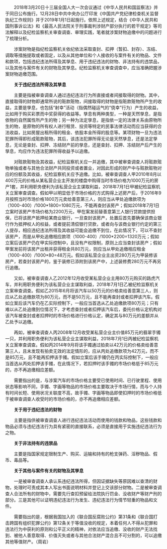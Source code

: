 　　2018年3月20日十三届全国人大一次会议通过《中华人民共和国监察法》并于同日公布施行。12月28日中共中央办公厅印发《中国共产党纪律检查机关监督执纪工作规则》并于2019年1月1日起施行。依照上述规定，结合《中华人民共和国刑事诉讼法》和《最高人民法院关于刑事裁判涉财产部分执行的若干规定》等司法解释以及纪检监察机关审查调查、审理实践，笔者就涉案财物追缴中的问题进行了梳理分析。

　　涉案财物是指纪检监察机关依纪依法采取查封、扣押（暂扣、封存）、冻结、调取等措施提取或者固定，以及从其他单位和个人接收的与案件有关的物品、文件和款项，包括违纪违法所得及其孳息、用于违纪违法的财物、非法持有的违禁品，以及其他与案件有关的财物及其孳息。纪检监察机关审查调查中，应当准确把握涉案财物追缴范围。

　　**关于违纪违法所得及其孳息** 

　　主要是指被审查调查人通过违纪违法行为所直接或者间接取得的财物。其中，直接取得的财物即通常所说的赃款赃物，间接取得的财物是指赃款赃物所产生的收益，主要是孳息，也包括“射幸”活动（指偶然碰运气的“侥幸”行为）产生的收益，比如用于购买彩票而中奖获得的收益等。孳息有两种类型，一种是天然孳息，是指依物的自然属性所产生的物；另一种为法定孳息，是指依一定的法律关系由原物所生的物，是原物的所有权人进行租赁、投资等特定的民事法律活动而应当获得的合法收益，比如房屋出租所得的租金、依股本金所得的股息等。某项财物一旦为违法犯罪所得即形成赃款赃物，其后，该违法犯罪所得无论是天然孳息，还是法定孳息，无论是查封、扣押、冻结财产前的孳息，还是查封、扣押、冻结财产后产生的孳息，均应作为违法犯罪所得收益予以追缴。

　　对赃款赃物及其收益，纪检监察机关应一并追缴，其中被审查调查人将赃款赃物单独或者与其他合法财产共同投资或者置业，对因此形成的财产中与赃款赃物对应的份额及其收益，纪检监察机关应予追缴。比如，被审查调查人甲2010年8月以400万元的价格从某私营企业主开发的楼盘中购得当时市场价格为1000万元的房产1套，并利用职务便利为该私营企业主谋取利益，2018年7月1日甲被纪检监察机关立案审查调查。假如甲以明显低于市场价格的方式购得上述房产后，于2016年9月按照当时市场价格1800万元卖给善意第三人，则应当从甲处追缴款项为（1000-400）/1000\*1800=1080万元，不能再查封该房产；假如2018年7月1日立案时该房产市场价格为2200万元，甲在案发前替善意第三人银行贷款提供担保，已将该房产抵押给某商业银行，一旦查封该房产，处置后首先要确保该商业银行作为抵押权人的权益，或者提前清偿银行贷款，或者向与该商业银行约定的第三人提存，相应违纪违法所得及其收益可能会追缴不到位，在此情况下，可以不查封该房产，而是从甲处追缴相应款项（1000-400）/1000\*2200=1320万元；假如立案后该房产仍在甲实际控制中，且没有产权限制，原则上应当查封该房产；假如甲案发前将该房产出租并获得租金共80万元，则应当从甲处追缴相应租金（1000-400）/1000\*80=48万元。假如该私营企业主出资280万元为甲装修该房产，若查封该房产的，鉴于装修已添附到该房产中，上述装修费280万元不再另行追缴。

　　又如，被审查调查人乙2012年12月收受某私营企业主用80万元购买的路虎汽车，并利用职务便利为该私营企业主谋取利益，2018年7月1日乙被纪检监察机关立案审查调查。假如乙2015年6月将该汽车以50万元的价格卖给善意第三人，则应从乙处追缴款项为80万元，而不是50万元，且不能再查封或者扣押该汽车。假如立案后该汽车仍在乙实际控制下，一般应当首选从乙处追缴款项80万元；只有难以从乙处追缴到位情况下，才考虑查封或者扣押该汽车后，委托价格认定机构对该汽车被查封或者扣押时的市场价格进行价格认定，确定其与80万元的差额并从乙处予以追缴。

　　再如，被审查调查人丙2008年12月收受某私营企业主价值85万元的翡翠手镯一只，并利用职务便利为该私营企业主谋取利益，2018年7月1日丙被纪检监察机关立案审查调查。假如丙2014年9月将该手镯通过拍卖以42万元的价格卖给善意第三人，且未发现有拍卖无效的法定情形的，应从丙处追缴款项为42万元，而不是85万元，且不能再扣押该手镯。假如立案后该手镯仍在丙实际控制下，一般应当首选从丙处扣押该手镯，在此情况下，若扣押时该手镯的市场价格低于85万元的，亦不再追缴相应差额。

　　需要指出的是，与涉案汽车的市场价格主要受已使用时间、已行驶里程、使用状态等影响不同，手镯、字画等物品的市场价格主要取决于市场行情，而与个人持有时间长短、使用状况关联度不高，故手镯、字画等物品即使扣押时的市场价格低于被审查调查人收受时的市场价格的，亦不再追缴相应差额。

　　**关于用于违纪违法的财物**

　　主要是指供被审查调查人进行违纪违法活动而使用的钱款和物品，这些钱款和物品必须与违纪违法行为具有紧密的直接联系，必须是直接用于实施违纪违法行为之物。

　　**关于非法持有的违禁品**

　　主要是指国家规定限制生产、购买、运输和持有的枪支弹药、淫秽物品、假币、毒品等。

　　**关于其他与案件有关的财物及其孳息**

　　一是被审查调查人承认系违纪违法所得，但因证据缺失等原因难以查清的财物，处理时可责成其本人写出书面说明材料并登记上交该部分财物。二是被审查调查人合法所有的财物中，需要先行查扣预留给法院执行罚金、没收财产等财产刑的部分。三是其他可以证明违纪违法行为发生、违纪违法行为情节轻重的物品和文件。

　　需要指出的是，根据我国加入的《联合国反腐败公约》第31条和《联合国打击跨国有组织犯罪公约》第12条关于等值没收的规定，本着任何人不得从犯罪和违法行为中获利的原则和公平正义的精神，对依法应当追缴、没收的财产无法找到、被他人善意取得、价值灭失或者与其他合法财产混合且不可分割的，可以追缴其他等值财产。（周岩）